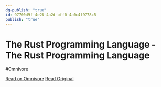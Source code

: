 ```yaml
---
dg-publish: "true"
id: 97700d9f-4e28-4a2d-bff0-4a0c4f9778c5
publish: "true"
---
```


# The Rust Programming Language - The Rust Programming Language
#Omnivore

[Read on Omnivore](https://omnivore.app/me/the-rust-programming-language-the-rust-programming-language-1895f7da794)
[Read Original](https://doc.rust-lang.org/book)